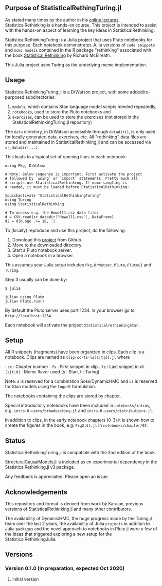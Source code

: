 ## Purpose of StatisticalRethingTuring.jl

As stated many times by the author in his [online lectures](https://www.youtube.com/watch?v=ENxTrFf9a7c&list=PLDcUM9US4XdNM4Edgs7weiyIguLSToZRI), StatisticalRethinking is a hands-on course. This project is intended to assist with the hands-on aspect of learning the key ideas in StatisticalRethinking. 

StatisticalRethinkingTuring is a Julia project that uses Pluto notebooks for this purpose. Each notebook demonstrates Julia versions of `code snippets` and `mcmc models` contained in the R package "rethinking" associated with the book [Statistical Rethinking](https://xcelab.net/rm/statistical-rethinking/) by Richard McElreath.

This Julia project uses Turing as the underlying mcmc implementation.

## Usage

StatisticalRethinkingTuring.jl is a DrWatson project, with some added/re-purposed subdirectories:

1. `models`, which contains Stan language model scripts needed repeatedly,
2. `notebooks`, used to store the Pluto notebooks and
3. `exercises`, can be used to store the exercises (not stored in the StatisticalRethinkingTuring.jl repository)

The `data` directory, in DrWatson accessible through `datadir()`, is only used for locally generated data, exercises, etc. All "rethinking" data files are stored and maintained in StatisticalRethinking.jl and can be accessed via `sr_datadir(...)`. 

This leads to a typical set of opening lines in each notebook:
```
using Pkg, DrWatson

# Note: Below sequence is important. First activate the project
# followed by `using` or `import` statements. Pretty much all
# scripts use StatisticalRethinking. If mcmc sampling is
# needed, it must be loaded before StatisticalRethinking:

@quickactivate "StatisticalRethinkingTuring"
using Turing
using StatisticalRethinking

# To access e.g. the Howell1.csv data file:
d = CSV.read(sr_datadir("Howell1.csv"), DataFrame)
d2 = d[d.age .>= 18, :]
```

To (locally) reproduce and use this project, do the following:

1. Download this [project](https://github.com/StatisticalRethinkingJulia/StatisticalRethinkingTuring.jl) from Github.
2. Move to the downloaded directory.
3. Start a Pluto notebook server.
4. Open a notebook in a browser.

This assumes your Julia setup includes `Pkg`, `DrWatson`, `Pluto`, `PlutoUI` and `Turing`.

Step 3 usually can be done by:
```
$ julia

julia> using Pluto
julia> Pluto.run()
```

By default the Pluto server uses port 1234. In your browser go to
`http://localhost:1234`.

Each notebook will activate the project `StatisticalrethinkingStan`.

## Setup

All R snippets (fragments) have been organized in clips. Each clip is a notebook. Clips are named as `clip-cc-fs-ls[s|t|d].jl` where

. `cc`      : Chapter number
. `fs`      : First snippet in clip
. `ls`      : Last snippet in cli
. `[s|t|d]` : Mcmc flavor used (s : Stan, t : Turing)

Note: `d` is reserved for a combination Soss/DynamicHMC and `sl` is reserved for Stan models using the `logpdf` formulation.

The notebooks containing the clips are stored by chapter.

Special introductory notebooks have been included in `notebooks/intros`, e.g.
`intro-R-users/broadcasting.jl` and `intro-R-users/distributions.jl`.

In addition to clips, in the early notebook chapters (0-3) it is shown how to create the figures in the book, e.g. `Fig2.5t.jl` in `notebooks/chapter/02`.

## Status

StatisticalRethinkingTuring.jl is compatible with the 2nd edition of the book.

StructuralCausalModels.jl is included as en experimental dependency in the StatisticalRethinking.jl v3 package.

Any feedback is appreciated. Please open an issue.

## Acknowledgements

This repository and format is derived from work by Karajan, previous versions of StatisticalRethinking.jl and many other contributors.

The availability of DynamicHMC, the huge progress made by the Turing.jl team over the last 2 years, the availability of Julia `projects` in addition to Julia `packages` and the novel approach to notebooks in Pluto.jl were a few of the ideas that triggered exploring a new setup for the StatisticalRethinkingJulia.

## Versions

### Version 0.1.0 (in preparation, expected Oct 2020)

1. Initial version

